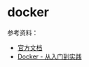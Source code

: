 # docker

参考资料：

- [官方文档](https://docs.docker.com/compose/reference/overview/)
- [Docker - 从入门到实践](https://yeasy.gitbooks.io/docker_practice/content/)

